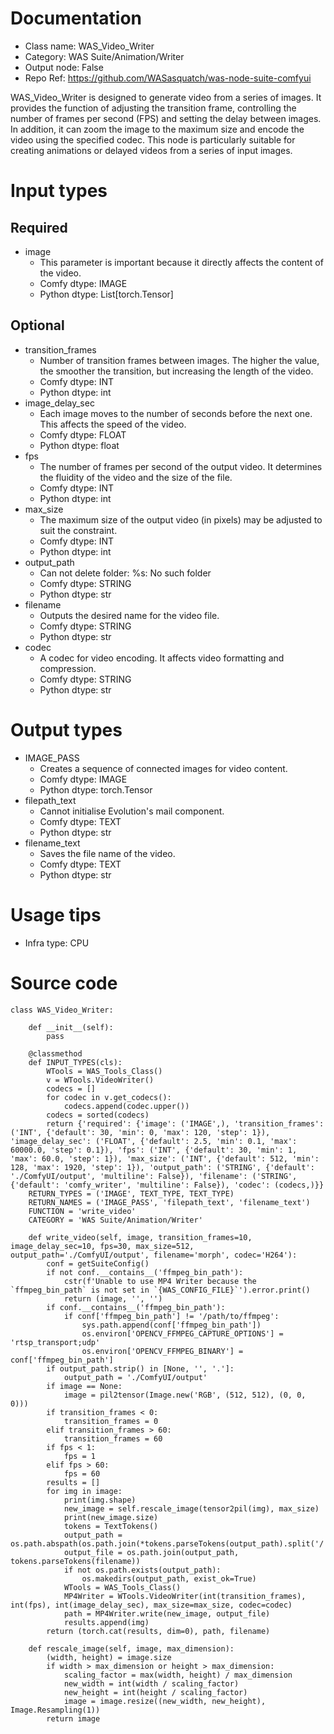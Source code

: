 # Documentation
- Class name: WAS_Video_Writer
- Category: WAS Suite/Animation/Writer
- Output node: False
- Repo Ref: https://github.com/WASasquatch/was-node-suite-comfyui

WAS_Video_Writer is designed to generate video from a series of images. It provides the function of adjusting the transition frame, controlling the number of frames per second (FPS) and setting the delay between images. In addition, it can zoom the image to the maximum size and encode the video using the specified codec. This node is particularly suitable for creating animations or delayed videos from a series of input images.

# Input types
## Required
- image
    - This parameter is important because it directly affects the content of the video.
    - Comfy dtype: IMAGE
    - Python dtype: List[torch.Tensor]
## Optional
- transition_frames
    - Number of transition frames between images. The higher the value, the smoother the transition, but increasing the length of the video.
    - Comfy dtype: INT
    - Python dtype: int
- image_delay_sec
    - Each image moves to the number of seconds before the next one. This affects the speed of the video.
    - Comfy dtype: FLOAT
    - Python dtype: float
- fps
    - The number of frames per second of the output video. It determines the fluidity of the video and the size of the file.
    - Comfy dtype: INT
    - Python dtype: int
- max_size
    - The maximum size of the output video (in pixels) may be adjusted to suit the constraint.
    - Comfy dtype: INT
    - Python dtype: int
- output_path
    - Can not delete folder: %s: No such folder
    - Comfy dtype: STRING
    - Python dtype: str
- filename
    - Outputs the desired name for the video file.
    - Comfy dtype: STRING
    - Python dtype: str
- codec
    - A codec for video encoding. It affects video formatting and compression.
    - Comfy dtype: STRING
    - Python dtype: str

# Output types
- IMAGE_PASS
    - Creates a sequence of connected images for video content.
    - Comfy dtype: IMAGE
    - Python dtype: torch.Tensor
- filepath_text
    - Cannot initialise Evolution's mail component.
    - Comfy dtype: TEXT
    - Python dtype: str
- filename_text
    - Saves the file name of the video.
    - Comfy dtype: TEXT
    - Python dtype: str

# Usage tips
- Infra type: CPU

# Source code
```
class WAS_Video_Writer:

    def __init__(self):
        pass

    @classmethod
    def INPUT_TYPES(cls):
        WTools = WAS_Tools_Class()
        v = WTools.VideoWriter()
        codecs = []
        for codec in v.get_codecs():
            codecs.append(codec.upper())
        codecs = sorted(codecs)
        return {'required': {'image': ('IMAGE',), 'transition_frames': ('INT', {'default': 30, 'min': 0, 'max': 120, 'step': 1}), 'image_delay_sec': ('FLOAT', {'default': 2.5, 'min': 0.1, 'max': 60000.0, 'step': 0.1}), 'fps': ('INT', {'default': 30, 'min': 1, 'max': 60.0, 'step': 1}), 'max_size': ('INT', {'default': 512, 'min': 128, 'max': 1920, 'step': 1}), 'output_path': ('STRING', {'default': './ComfyUI/output', 'multiline': False}), 'filename': ('STRING', {'default': 'comfy_writer', 'multiline': False}), 'codec': (codecs,)}}
    RETURN_TYPES = ('IMAGE', TEXT_TYPE, TEXT_TYPE)
    RETURN_NAMES = ('IMAGE_PASS', 'filepath_text', 'filename_text')
    FUNCTION = 'write_video'
    CATEGORY = 'WAS Suite/Animation/Writer'

    def write_video(self, image, transition_frames=10, image_delay_sec=10, fps=30, max_size=512, output_path='./ComfyUI/output', filename='morph', codec='H264'):
        conf = getSuiteConfig()
        if not conf.__contains__('ffmpeg_bin_path'):
            cstr(f'Unable to use MP4 Writer because the `ffmpeg_bin_path` is not set in `{WAS_CONFIG_FILE}`').error.print()
            return (image, '', '')
        if conf.__contains__('ffmpeg_bin_path'):
            if conf['ffmpeg_bin_path'] != '/path/to/ffmpeg':
                sys.path.append(conf['ffmpeg_bin_path'])
                os.environ['OPENCV_FFMPEG_CAPTURE_OPTIONS'] = 'rtsp_transport;udp'
                os.environ['OPENCV_FFMPEG_BINARY'] = conf['ffmpeg_bin_path']
        if output_path.strip() in [None, '', '.']:
            output_path = './ComfyUI/output'
        if image == None:
            image = pil2tensor(Image.new('RGB', (512, 512), (0, 0, 0)))
        if transition_frames < 0:
            transition_frames = 0
        elif transition_frames > 60:
            transition_frames = 60
        if fps < 1:
            fps = 1
        elif fps > 60:
            fps = 60
        results = []
        for img in image:
            print(img.shape)
            new_image = self.rescale_image(tensor2pil(img), max_size)
            print(new_image.size)
            tokens = TextTokens()
            output_path = os.path.abspath(os.path.join(*tokens.parseTokens(output_path).split('/')))
            output_file = os.path.join(output_path, tokens.parseTokens(filename))
            if not os.path.exists(output_path):
                os.makedirs(output_path, exist_ok=True)
            WTools = WAS_Tools_Class()
            MP4Writer = WTools.VideoWriter(int(transition_frames), int(fps), int(image_delay_sec), max_size=max_size, codec=codec)
            path = MP4Writer.write(new_image, output_file)
            results.append(img)
        return (torch.cat(results, dim=0), path, filename)

    def rescale_image(self, image, max_dimension):
        (width, height) = image.size
        if width > max_dimension or height > max_dimension:
            scaling_factor = max(width, height) / max_dimension
            new_width = int(width / scaling_factor)
            new_height = int(height / scaling_factor)
            image = image.resize((new_width, new_height), Image.Resampling(1))
        return image
```